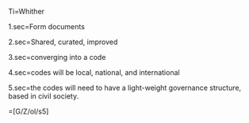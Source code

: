 Ti=Whither

1.sec=Form documents

2.sec=Shared, curated, improved

3.sec=converging into a code

4.sec=codes will be local, national, and international

5.sec=the codes will need to have a light-weight governance structure, based in civil society. 

=[G/Z/ol/s5]
